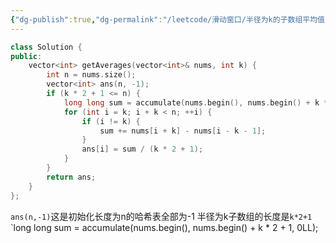 ```yaml
---
{"dg-publish":true,"dg-permalink":"/leetcode/滑动窗口/半径为k的子数组平均值","tags":["滑动窗口"],"permalink":"/leetcode/滑动窗口/半径为k的子数组平均值/","dgPassFrontmatter":true,"noteIcon":"","created":"2025-03-25T15:10:44.000+08:00","updated":"2025-03-27T10:29:01.000+08:00"}
---
```




```cpp
class Solution {
public:
    vector<int> getAverages(vector<int>& nums, int k) {
        int n = nums.size();
        vector<int> ans(n, -1);
        if (k * 2 + 1 <= n) {
            long long sum = accumulate(nums.begin(), nums.begin() + k * 2 + 1, 0LL);
            for (int i = k; i + k < n; ++i) {
                if (i != k) {
                    sum += nums[i + k] - nums[i - k - 1];
                }
                ans[i] = sum / (k * 2 + 1);
            }
        }
        return ans;
    }
};
```

`ans(n,-1)`这是初始化长度为n的哈希表全部为-1
半径为k子数组的长度是`k*2+1`
`long long sum = accumulate(nums.begin(), nums.begin() + k * 2 + 1, 0LL);
